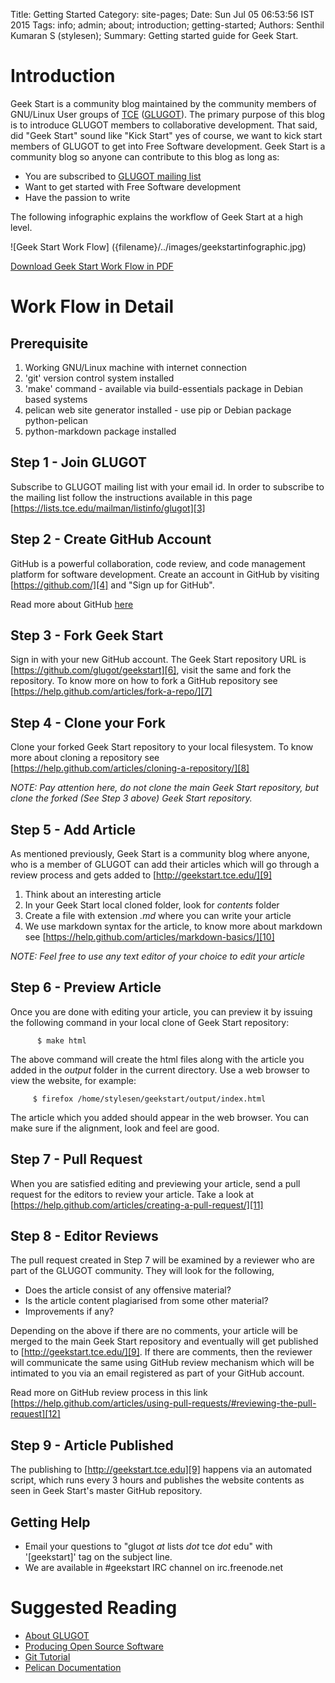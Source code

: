Title: Getting Started
Category: site-pages;
Date: Sun Jul 05 06:53:56  IST 2015
Tags: info; admin; about; introduction; getting-started;
Authors: Senthil Kumaran S (stylesen);
Summary: Getting started guide for Geek Start.

Introduction
============
Geek Start is a community blog maintained by the community members of 
GNU/Linux User groups of [TCE][1] ([GLUGOT][2]). The primary purpose of this 
blog is to introduce GLUGOT members to collaborative development. That said,
did "Geek Start" sound like "Kick Start" yes of course, we want to kick start
members of GLUGOT to get into Free Software development. Geek Start is a
community blog so anyone can contribute to this blog as long as:

  + You are subscribed to [GLUGOT mailing list][3]
  + Want to get started with Free Software development
  + Have the passion to write

The following infographic explains the workflow of Geek Start at a high level.


![Geek Start Work Flow] ({filename}/../images/geekstartinfographic.jpg) 

[Download Geek Start Work Flow in PDF]({filename}/pdfs/geekstartinfographic.pdf)

Work Flow in Detail
===================
Prerequisite
------------

 1. Working GNU/Linux machine with internet connection
 2. 'git' version control system installed
 3. 'make' command - available via build-essentials package in Debian based
    systems
 4. pelican web site generator installed - use pip or Debian package
    python-pelican
 5. python-markdown package installed

Step 1 - Join GLUGOT
--------------------
Subscribe to GLUGOT mailing list with your email id. In order to subscribe to
the mailing list follow the instructions available in this page [https://lists.tce.edu/mailman/listinfo/glugot][3]

Step 2 - Create GitHub Account
------------------------------
GitHub is a powerful collaboration, code review, and code management platform
for software development. Create an account in GitHub by visiting
[https://github.com/][4] and "Sign up for GitHub".

Read more about GitHub [here][5]

Step 3 - Fork Geek Start
------------------------
Sign in with your new GitHub account. The Geek Start repository URL is
[https://github.com/glugot/geekstart][6], visit the same and fork the
repository. To know more on how to fork a GitHub repository see
[https://help.github.com/articles/fork-a-repo/][7]

Step 4 - Clone your Fork
------------------------
Clone your forked Geek Start repository to your local filesystem. To know more
about cloning a repository see
[https://help.github.com/articles/cloning-a-repository/][8]

*NOTE: Pay attention here, do not clone the main Geek Start repository, but clone the forked (See Step 3 above) Geek Start repository.*

Step 5 - Add Article
--------------------
As mentioned previously, Geek Start is a community blog where anyone, who is a
member of GLUGOT can add their articles which will go through a review process
and gets added to [http://geekstart.tce.edu/][9]

 1. Think about an interesting article
 2. In your Geek Start local cloned folder, look for *contents* folder
 3. Create a file with extension *.md* where you can write your article
 4. We use markdown syntax for the article, to know more about markdown see 
    [https://help.github.com/articles/markdown-basics/][10]

*NOTE: Feel free to use any text editor of your choice to edit your article*

Step 6 - Preview Article
------------------------
Once you are done with editing your article, you can preview it by issuing the 
following command in your local clone of Geek Start repository:

          $ make html

The above command will create the html files along with the article you added 
in the *output* folder in the current directory. Use a web browser to view the 
website, for example:

         $ firefox /home/stylesen/geekstart/output/index.html

The article which you added should appear in the web browser. You can make 
sure if the alignment, look and feel are good.

Step 7 - Pull Request
---------------------
When you are satisfied editing and previewing your article, send a pull 
request for the editors to review your article. Take a look at 
[https://help.github.com/articles/creating-a-pull-request/][11]

Step 8 - Editor Reviews
-----------------------
The pull request created in Step 7 will be examined by a reviewer who are part 
of the GLUGOT community. They will look for the following,

 * Does the article consist of any offensive material?
 * Is the article content plagiarised from some other material?
 * Improvements if any?

Depending on the above if there are no comments, your article will be merged 
to the main Geek Start repository and eventually will get published to 
[http://geekstart.tce.edu/][9]. If there are comments, then the reviewer will 
communicate the same using GitHub review mechanism which will be intimated to 
you via an email registered as part of your GitHub account.

Read more on GitHub review process in this link [https://help.github.com/articles/using-pull-requests/#reviewing-the-pull-request][12]

Step 9 - Article Published
--------------------------
The publishing to [http://geekstart.tce.edu][9] happens via an automated 
script, which runs every 3 hours and publishes the website contents as seen in 
Geek Start's master GitHub repository.

Getting Help
------------
 * Email your questions to "glugot _at_ lists _dot_ tce _dot_ edu" with
   '[geekstart]' tag on the subject line.
 * We are available in #geekstart IRC channel on irc.freenode.net

Suggested Reading
=================
 * [About GLUGOT][2]
 * [Producing Open Source Software][13]
 * [Git Tutorial][14]
 * [Pelican Documentation][15]

[1]: http://www.tce.edu/
[2]: http://glugot.tce.edu/
[3]: https://lists.tce.edu/listinfo/glugot/
[4]: https://github.com/
[5]: https://github.com/about/
[6]: https://github.com/glugot/geekstart/
[7]: https://help.github.com/articles/fork-a-repo/
[8]: https://help.github.com/articles/cloning-a-repository/
[9]: http://geekstart.tce.edu/
[10]: https://help.github.com/articles/markdown-basics/
[11]: https://help.github.com/articles/creating-a-pull-request/
[12]: https://help.github.com/articles/using-pull-requests/#reviewing-the-pull-request
[13]: http://producingoss.com/
[14]: https://git-scm.com/docs/gittutorial/
[15]: http://docs.getpelican.com/en/3.6.0/
